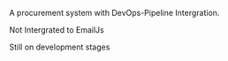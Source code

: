 A procurement system with DevOps-Pipeline Intergration.

Not Intergrated to EmailJs

Still on development stages
